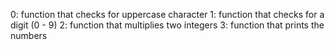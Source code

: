 0: function that checks for uppercase character
1: function that checks for a digit (0 - 9)
2: function that multiplies two integers
3: function that prints the numbers
